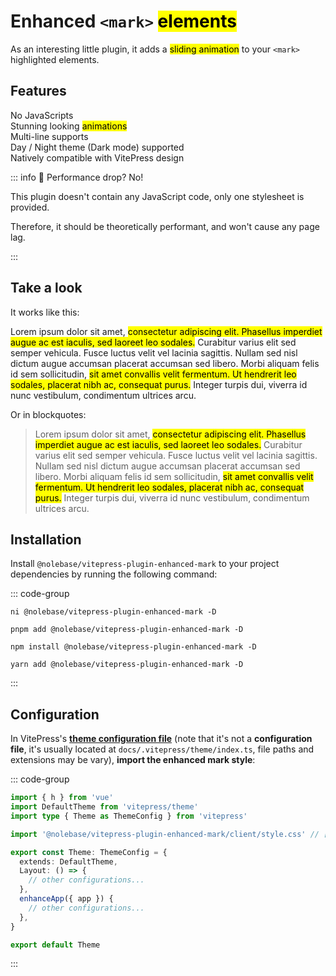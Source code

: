 # Enhanced `<mark>` <mark>elements</mark> <Badge type="tip" text="v2.0.0-rc4" />

As an interesting little plugin, it adds a <mark>sliding animation</mark> to your `<mark>` highlighted elements.

## Features

<div grid="~ cols-[auto_1fr] gap-1" items-start my-1>
  <div h=[1rem]><div i-icon-park-outline:check-one text="green-600" /></div>
  <span>No JavaScripts</span>
  <div h=[1rem]><div i-icon-park-outline:check-one text="green-600" /></div>
  <span>Stunning looking <mark>animations</mark></span>
  <div h=[1rem]><div i-icon-park-outline:check-one text="green-600" /></div>
  <span>Multi-line supports</span>
  <div h=[1rem]><div i-icon-park-outline:check-one text="green-600" /></div>
  <span>Day / Night theme (Dark mode) supported</span>
  <div h=[1rem]><div i-icon-park-outline:check-one text="green-600" /></div>
  <span>Natively compatible with VitePress design</span>
</div>

::: info 🤔 Performance drop? No!

This plugin doesn't contain any JavaScript code, only one stylesheet is provided.

Therefore, it should be theoretically performant, and won't cause any page lag.

:::

## Take a look

It works like this:

Lorem ipsum dolor sit amet, <mark>consectetur adipiscing elit. Phasellus imperdiet augue ac est iaculis, sed laoreet leo sodales.</mark> Curabitur varius elit sed semper vehicula. Fusce luctus velit vel lacinia sagittis. Nullam sed nisl dictum augue accumsan placerat accumsan sed libero. Morbi aliquam felis id sem sollicitudin, <mark>sit amet convallis velit fermentum. Ut hendrerit leo sodales, placerat nibh ac, consequat purus.</mark> Integer turpis dui, viverra id nunc vestibulum, condimentum ultrices arcu.

Or in blockquotes:

> Lorem ipsum dolor sit amet, <mark>consectetur adipiscing elit. Phasellus imperdiet augue ac est iaculis, sed laoreet leo sodales.</mark> Curabitur varius elit sed semper vehicula. Fusce luctus velit vel lacinia sagittis. Nullam sed nisl dictum augue accumsan placerat accumsan sed libero. Morbi aliquam felis id sem sollicitudin, <mark>sit amet convallis velit fermentum. Ut hendrerit leo sodales, placerat nibh ac, consequat purus.</mark> Integer turpis dui, viverra id nunc vestibulum, condimentum ultrices arcu.

## Installation

Install `@nolebase/vitepress-plugin-enhanced-mark` to your project dependencies by running the following command:

::: code-group

```shell [@antfu/ni]
ni @nolebase/vitepress-plugin-enhanced-mark -D
```

```shell [pnpm]
pnpm add @nolebase/vitepress-plugin-enhanced-mark -D
```

```shell [npm]
npm install @nolebase/vitepress-plugin-enhanced-mark -D
```

```shell [yarn]
yarn add @nolebase/vitepress-plugin-enhanced-mark -D
```

:::

## Configuration

In VitePress's [**theme configuration file**](https://vitepress.dev/reference/default-theme-config#default-theme-config) (note that it's not a **configuration file**, it's usually located at `docs/.vitepress/theme/index.ts`, file paths and extensions may be vary), **import the enhanced mark style**:

<!--@include: @/pages/en/snippets/details-colored-diff.md-->

::: code-group

```typescript twoslash [.vitepress/theme/index.ts]
import { h } from 'vue'
import DefaultTheme from 'vitepress/theme'
import type { Theme as ThemeConfig } from 'vitepress'

import '@nolebase/vitepress-plugin-enhanced-mark/client/style.css' // [!code ++]

export const Theme: ThemeConfig = {
  extends: DefaultTheme,
  Layout: () => {
    // other configurations...
  },
  enhanceApp({ app }) {
    // other configurations...
  },
}

export default Theme
```

:::
